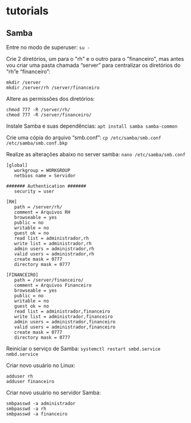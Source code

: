 # tutorials

## Samba

Entre no modo de superuser:
`su -`

Crie 2 diretórios, um para o "rh" e o outro para o "financeiro", mas antes vou criar uma pasta chamada “server” para centralizar os diretórios do “rh”e “financeiro”:
```
mkdir /server
mkdir /server/rh /server/financeiro
```

Altere as permissões dos diretórios:
```
chmod 777 -R /server/rh/
chmod 777 -R /server/financeiro/
```

Instale Samba e suas dependências:
`apt install samba samba-common`

Crie uma cópia do arquivo “smb.conf”:
`cp /etc/samba/smb.conf /etc/samba/smb.conf.bkp`

Realize as alterações abaixo no server samba:
`nano /etc/samba/smb.conf`

```
[global]
   workgroup = WORKGROUP 
   netbios name = Servidor

####### Authentication #######
   security = user

[RH]
   path = /server/rh/
   comment = Arquivos RH
   browseable = yes
   public = no
   writable = no
   guest ok = no
   read list = administrador,rh
   write list = administrador,rh
   admin users = administrador,rh
   valid users = administrador,rh
   create mask = 0777
   directory mask = 0777

[FINANCEIRO]
   path = /server/financeiro/
   comment = Arquivos Financeiro
   browseable = yes
   public = no
   writable = no
   guest ok = no
   read list = administrador,financeiro
   write list = administrador,financeiro
   admin users = administrador,financeiro
   valid users = administrador,financeiro
   create mask = 0777
   directory mask = 0777
```

Reiniciar o serviço de Samba:
`systemctl restart smbd.service nmbd.service`

Criar novo usuário no Linux:
```
adduser rh
adduser financeiro
```

Criar novo usuário no servidor Samba:
```
smbpasswd -a administrador
smbpasswd -a rh
smbpasswd -a financeiro
```
